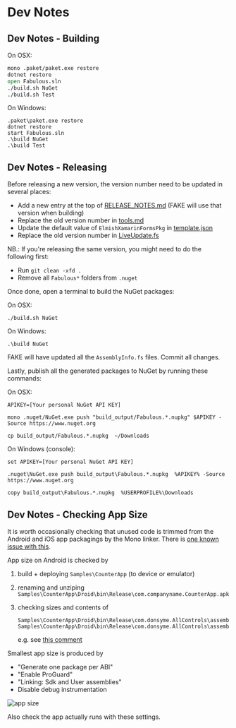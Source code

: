 # Dev Notes

## Dev Notes - Building

On OSX:

```fsharp
mono .paket/paket.exe restore
dotnet restore
open Fabulous.sln
./build.sh NuGet
./build.sh Test
```

On Windows:

```
.paket\paket.exe restore
dotnet restore
start Fabulous.sln
.\build NuGet
.\build Test
```

## Dev Notes - Releasing

Before releasing a new version, the version number need to be updated in several places:

* Add a new entry at the top of [RELEASE_NOTES.md](RELEASE_NOTES.md) (FAKE will use that version when building)
* Replace the old version number in [tools.md](docs/tools.md)
* Update the default value of `ElmishXamarinFormsPkg` in [template.json](templates/content/blank/.template.config/template.json)
* Replace the old version number in [LiveUpdate.fs](Fabulous.LiveUpdate/LiveUpdate.fs)

NB.: If you're releasing the same version, you might need to do the following first:
* Run `git clean -xfd .`
* Remove all `Fabulous*` folders from `.nuget`

Once done, open a terminal to build the NuGet packages:

On OSX:
```
./build.sh NuGet
```

On Windows:
```
.\build NuGet
```

FAKE will have updated all the `AssemblyInfo.fs` files. Commit all changes.

Lastly, publish all the generated packages to NuGet by running these commands:

On OSX:
```
APIKEY=[Your personal NuGet API KEY]

mono .nuget/NuGet.exe push "build_output/Fabulous.*.nupkg" $APIKEY -Source https://www.nuget.org

cp build_output/Fabulous.*.nupkg  ~/Downloads
```

On Windows (console):
```
set APIKEY=[Your personal NuGet API KEY]

.nuget\NuGet.exe push build_output\Fabulous.*.nupkg  %APIKEY% -Source https://www.nuget.org

copy build_output\Fabulous.*.nupkg  %USERPROFILE%\Downloads
```

## Dev Notes - Checking App Size

It is worth occasionally checking that unused code is trimmed from the Android and iOS app packagings by the Mono linker.
There is [one known issue with this](https://github.com/fsprojects/Fabulous/issues/94).

App size on Android is checked by

1. build + deploying `Samples\CounterApp` (to device or emulator)
2. renaming and unziping `Samples\CounterApp\Droid\bin\Release\com.companyname.CounterApp.apk`
3. checking sizes and contents of

       Samples\CounterApp\Droid\bin\Release\com.donsyme.AllControls\assemblies\FSharp.Core.dll
       Samples\CounterApp\Droid\bin\Release\com.donsyme.AllControls\assemblies\Fabulous.Core.dll

   e.g. see [this comment](https://github.com/fsprojects/Fabulous/issues/94#issuecomment-402157490)

Smallest app size is produced by

* "Generate one package per ABI"
* "Enable ProGuard"
* "Linking: Sdk and User assemblies"
* Disable debug instrumentation

![app size](https://user-images.githubusercontent.com/7204669/42222786-1096c20a-7ece-11e8-99d6-e1c63a6a2f30.png)

Also check the app actually runs with these settings.
